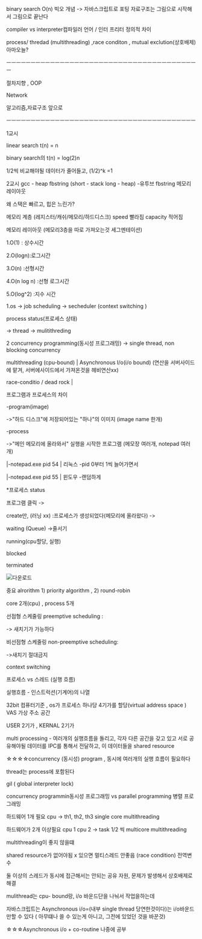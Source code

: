 binary search O(n) 빅오 개념 -> 자바스크립트로 포팅 자료구조는 그림으로 시작해서 그림으로 끝난다

compiler vs interpreter컴파일러 언어 / 인터 프리터 정의적 차이

process/ thredad (multithreading) ,race conditon , mutual exclution(상호배제) 아마오늘?

ㅡㅡㅡㅡㅡㅡㅡㅡㅡㅡㅡㅡㅡㅡㅡㅡㅡㅡㅡㅡㅡㅡㅡㅡㅡㅡㅡㅡㅡㅡㅡㅡㅡㅡㅡㅡㅡㅡㅡㅡ

절차지향 , OOP

Network

알고리즘,자료구조 앞으로

ㅡㅡㅡㅡㅡㅡㅡㅡㅡㅡㅡㅡㅡㅡㅡㅡㅡㅡㅡㅡㅡㅡㅡㅡㅡㅡㅡㅡㅡㅡㅡㅡㅡㅡㅡㅡㅡㅡㅡ

1교시

linear search t(n) = n

binary search의 t(n) = log(2)n

1/2씩 비교해야될 데이터가 줄어들고, (1/2)^k =1



2교시 gcc - heap fbstring (short - stack long - heap) -유투브 fbstring 메모리 레이아웃

왜 스택은 빠르고, 힙은 느린가?

메모리 계층 (레지스터/캐쉬/메모리/하드디스크) speed 빨라짐 capacity 적어짐

메모리 레이아웃 (메모리3층을 따로 가져오는것 세그멘테이션)

1.O(1) : 상수시간

2.O(logn):로그시간

3.O(n) :선형시간

4.O(n log n) :선형 로그시간

5.O(log^2) :지수 시간



1.os -> job scheduling -> secheduler (context switching )

process status(프로세스 상태)

-> thread -> mulitithreding

2 concurrency programming(동시성 프로그래밍) -> single thread, non blocking concurrency

multithreading (cpu-bound) | Asynchronous I/o(i/o bound) (연산을 서버사이드에 맡겨, 서버에사이드에서 가져온것을 헤비연산xx)

race-conditio / dead rock |

프로그램과 프로세스의 차이

-program(image)

->"하드 디스크"에 저장되어있는 "하나"의 이미지 (image name 한개)

-process

->"메인 메모리에 올라와서" 실행을 시작한 프로그램 (메모장 여러개, notepad 여러개)

|-notepad.exe pid 54 | 리눅스 -pid 0부터 1씩 늘어가면서

|-notepad.exe pid 55 | 윈도우 -랜덤하게

*프로세스 status

프로그램 클릭 ->

create만, (러닝 xx) :프로세스가 생성되었다(메모리에 올라왔다) ->

waiting (Queue) ->줄서기

running(cpu할당, 실행)

blocked

terminated

![다운로드](C:\Users\hbsow\Desktop\다운로드.png)

중요 alrorithm 1) priority algorithm , 2) round-robin

core 2개(cpu) , process 5개

선점형 스케줄링 preemptive scheduling :

-> 새치기가 가능하다

비선점형 스케줄링 non-preemptive scheduling:

->새치기 절대금지

context switching



프로세스 vs 스레드 (실행 흐름)

실행흐름 - 인스트럭션(기계어)의 나열

32bit 컴퓨터기준 , os가 프로세스 하나당 4기가를 할당(virtual address space ) VAS 가상 주소 공간

USER 2기가 , KERNAL 2기가

multi processing - 여러개의 실행흐름을 돌리고, 각자 다른 공간을 갖고 있고 서로 공유해야될 데이터를 IPC를 통해서 전달하고, 이 데이터들을 shared resource

☆☆☆☆concurrency (동시성) program , 동시에 여러개의 실행 흐름이 필요하다

thread는 process에 포함된다



gil ( global interpreter lock)

concurrency programmin동시성 프로그래밍 vs parallel programming 병렬 프로그래밍

하드웨어 1개 필요 cpu -> th1, th2, th3 single core multithreading

하드웨어가 2개 이상필요 cpu 1 cpu 2 -> task 1/2 씩 multicore multithreading

multithreading이 좋지 않을떄

shared resource가 없어야됨 x 있으면 멀티스레드 안좋음 (race condition) 전역변수

둘 이상의 스레드가 동시에 접근해서는 안되는 공유 자원, 문제가 발생해서 상호배제로 해결

mulithread는 cpu- bound랑, i/o 바운드단을 나눠서 작업을하는데

자바스크립트는 Asynchronous i/o=(내부 single thread 당연한것이다)는 i/o바운드 만할 수 있다 ( 아무떄나 쓸 수 있는게 아니고, 그전에 있었던 것을 바꾼것)

☆☆☆Asynchronous i/o + co-routine 나중에 공부

 


